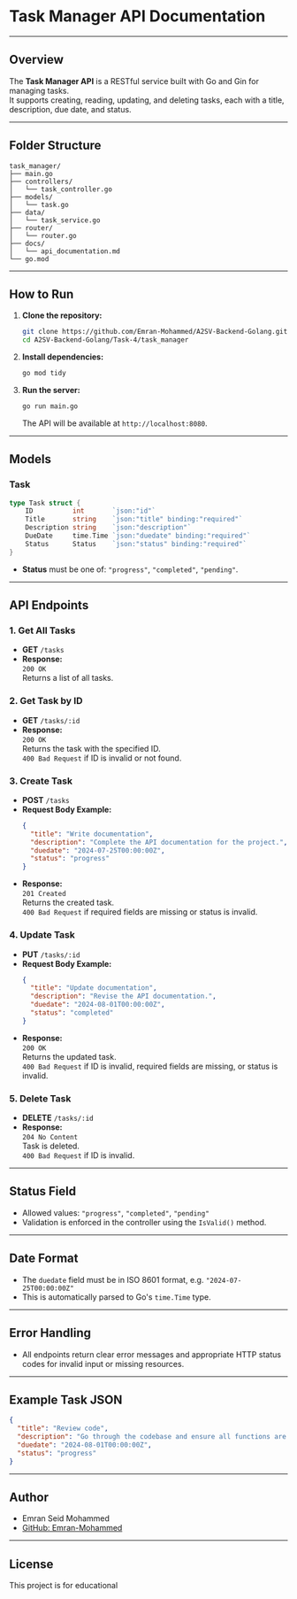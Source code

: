 # Task Manager API Documentation

---

## Overview

The **Task Manager API** is a RESTful service built with Go and Gin for managing tasks.  
It supports creating, reading, updating, and deleting tasks, each with a title, description, due date, and status.

---

## Folder Structure

```
task_manager/
├── main.go
├── controllers/
│   └── task_controller.go
├── models/
│   └── task.go
├── data/
│   └── task_service.go
├── router/
│   └── router.go
├── docs/
│   └── api_documentation.md
└── go.mod
```

---

## How to Run

1. **Clone the repository:**
   ```bash
   git clone https://github.com/Emran-Mohammed/A2SV-Backend-Golang.git
   cd A2SV-Backend-Golang/Task-4/task_manager
   ```

2. **Install dependencies:**
   ```bash
   go mod tidy
   ```

3. **Run the server:**
   ```bash
   go run main.go
   ```
   The API will be available at `http://localhost:8080`.

---

## Models

### Task

```go
type Task struct {
    ID          int       `json:"id"`
    Title       string    `json:"title" binding:"required"`
    Description string    `json:"description"`
    DueDate     time.Time `json:"duedate" binding:"required"`
    Status      Status    `json:"status" binding:"required"`
}
```

- **Status** must be one of: `"progress"`, `"completed"`, `"pending"`.

---

## API Endpoints

### 1. Get All Tasks

- **GET** `/tasks`
- **Response:**  
  `200 OK`  
  Returns a list of all tasks.

### 2. Get Task by ID

- **GET** `/tasks/:id`
- **Response:**  
  `200 OK`  
  Returns the task with the specified ID.  
  `400 Bad Request` if ID is invalid or not found.

### 3. Create Task

- **POST** `/tasks`
- **Request Body Example:**
  ```json
  {
    "title": "Write documentation",
    "description": "Complete the API documentation for the project.",
    "duedate": "2024-07-25T00:00:00Z",
    "status": "progress"
  }
  ```
- **Response:**  
  `201 Created`  
  Returns the created task.  
  `400 Bad Request` if required fields are missing or status is invalid.

### 4. Update Task

- **PUT** `/tasks/:id`
- **Request Body Example:**
  ```json
  {
    "title": "Update documentation",
    "description": "Revise the API documentation.",
    "duedate": "2024-08-01T00:00:00Z",
    "status": "completed"
  }
  ```
- **Response:**  
  `200 OK`  
  Returns the updated task.  
  `400 Bad Request` if ID is invalid, required fields are missing, or status is invalid.

### 5. Delete Task

- **DELETE** `/tasks/:id`
- **Response:**  
  `204 No Content`  
  Task is deleted.  
  `400 Bad Request` if ID is invalid.

---

## Status Field

- Allowed values: `"progress"`, `"completed"`, `"pending"`
- Validation is enforced in the controller using the `IsValid()` method.

---

## Date Format

- The `duedate` field must be in ISO 8601 format, e.g. `"2024-07-25T00:00:00Z"`
- This is automatically parsed to Go's `time.Time` type.

---

## Error Handling

- All endpoints return clear error messages and appropriate HTTP status codes for invalid input or missing resources.

---

## Example Task JSON

```json
{
  "title": "Review code",
  "description": "Go through the codebase and ensure all functions are documented.",
  "duedate": "2024-08-01T00:00:00Z",
  "status": "progress"
}
```

---

## Author

- Emran Seid Mohammed  
- [GitHub: Emran-Mohammed](https://github.com/Emran-Mohammed)

---

## License

This project is for educational